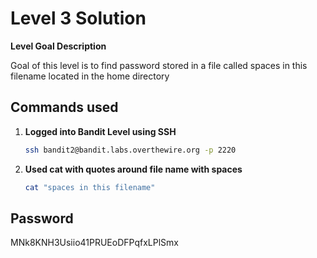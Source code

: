 # Level 3 Solution

**Level Goal Description**

Goal of this level is to find password stored in a file called spaces in this filename located in the home directory

## Commands used

1. **Logged into Bandit Level using SSH**

   ```bash
   ssh bandit2@bandit.labs.overthewire.org -p 2220
   ```

2. **Used cat with quotes around file name with spaces**

   ```bash
   cat "spaces in this filename"
   ```

## Password

MNk8KNH3Usiio41PRUEoDFPqfxLPlSmx
